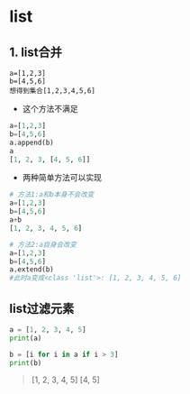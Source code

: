 list
==

## 1. list合并

```
a=[1,2,3]
b=[4,5,6]
想得到集合[1,2,3,4,5,6]
```

- 这个方法不满足
```py
a=[1,2,3]
b=[4,5,6]
a.append(b)
a
[1, 2, 3, [4, 5, 6]]
```

- 两种简单方法可以实现
```py
# 方法1:a和b本身不会改变
a=[1,2,3]
b=[4,5,6]
a+b
[1, 2, 3, 4, 5, 6]

# 方法2:a自身会改变
a=[1,2,3]
b=[4,5,6]
a.extend(b)
#此时a变成<class 'list'>: [1, 2, 3, 4, 5, 6]
```

## list过滤元素
```py
a = [1, 2, 3, 4, 5]
print(a)

b = [i for i in a if i > 3]
print(b)

```
> [1, 2, 3, 4, 5]
[4, 5]

